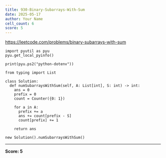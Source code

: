 ```yaml
---
title: 930-Binary-Subarrays-With-Sum
date: 2025-05-17
author: Your Name
cell_count: 6
score: 5
---
```


https://leetcode.com/problems/binary-subarrays-with-sum


```
import pyutil as pyu
pyu.get_local_pyinfo()
```


```
print(pyu.ps2("python-dotenv"))
```


```
from typing import List
```


```
class Solution:
  def numSubarraysWithSum(self, A: List[int], S: int) -> int:
    ans = 0
    prefix = 0
    count = Counter({0: 1})

    for a in A:
      prefix += a
      ans += count[prefix - S]
      count[prefix] += 1

    return ans
```


```
new Solution().numSubarraysWithSum()
```


---
**Score: 5**